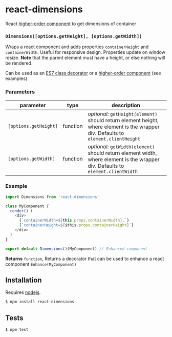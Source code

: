 # react-dimensions

React [higher-order component](https://gist.github.com/sebmarkbage/ef0bf1f338a7182b6775) to get dimensions of container


### `Dimensions([options.getHeight], [options.getWidth])`

Wraps a react component and adds properties `containerHeight` and
`containerWidth`. Useful for responsive design. Properties update on
window resize. **Note** that the parent element must have a height, or else
nothing will be rendered.

Can be used as an [ES7 class decorator](https://github.com/wycats/javascript-decorators) or a
[higher-order component](http://babeljs.io/blog/2015/06/07/react-on-es6-plus/#property-initializers)
(see examples)

### Parameters

| parameter             | type     | description                                                                                                                         |
| --------------------- | -------- | ----------------------------------------------------------------------------------------------------------------------------------- |
| `[options.getHeight]` | function | _optional:_ `getHeight(element)` should return element height, where element is the wrapper div. Defaults to `element.clientHeight` |
| `[options.getWidth]`  | function | _optional:_ `getWidth(element)` should return element width, where element is the wrapper div. Defaults to `element.clientWidth`    |


### Example

```js
import Dimensions from 'react-dimensions'

class MyComponent {
  render() (
    <div>
      {`containerWidth=${this.props.containerWidth},`}
      {`containerHeight=${$this.props.containerHeight}`}
    </div>
  )
}

export default Dimensions()(MyComponent) // Enhanced component
```


**Returns** `function`, Returns a decorator that can be used to enhance a react component `Enhance(MyComponent)`

## Installation

Requires [nodejs](http://nodejs.org/).

```sh
$ npm install react-dimensions
```

## Tests

```sh
$ npm test
```


